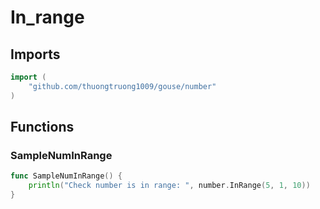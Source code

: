# In_range

## Imports

```go
import (
	"github.com/thuongtruong1009/gouse/number"
)
```
## Functions


### SampleNumInRange

```go
func SampleNumInRange() {
	println("Check number is in range: ", number.InRange(5, 1, 10))
}
```
